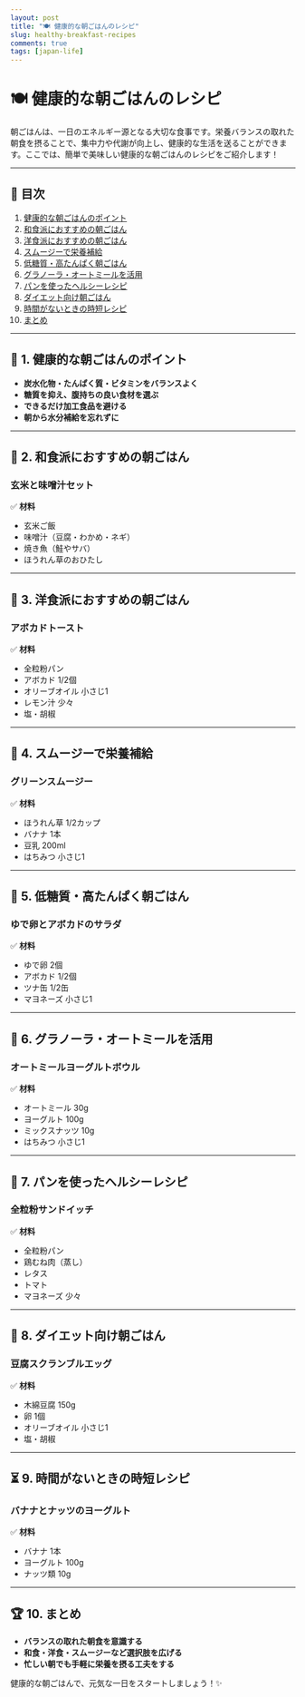 ```yaml
---
layout: post
title: "🍽️ 健康的な朝ごはんのレシピ"
slug: healthy-breakfast-recipes
comments: true
tags: [japan-life]
---
```


# 🍽️ 健康的な朝ごはんのレシピ

朝ごはんは、一日のエネルギー源となる大切な食事です。栄養バランスの取れた朝食を摂ることで、集中力や代謝が向上し、健康的な生活を送ることができます。ここでは、簡単で美味しい健康的な朝ごはんのレシピをご紹介します！

---

## 📌 目次
1. [健康的な朝ごはんのポイント](#1-健康的な朝ごはんのポイント)
2. [和食派におすすめの朝ごはん](#2-和食派におすすめの朝ごはん)
3. [洋食派におすすめの朝ごはん](#3-洋食派におすすめの朝ごはん)
4. [スムージーで栄養補給](#4-スムージーで栄養補給)
5. [低糖質・高たんぱく朝ごはん](#5-低糖質高たんぱく朝ごはん)
6. [グラノーラ・オートミールを活用](#6-グラノーラオートミールを活用)
7. [パンを使ったヘルシーレシピ](#7-パンを使ったヘルシーレシピ)
8. [ダイエット向け朝ごはん](#8-ダイエット向け朝ごはん)
9. [時間がないときの時短レシピ](#9-時間がないときの時短レシピ)
10. [まとめ](#10-まとめ)

---

## 🍎 1. 健康的な朝ごはんのポイント

- **炭水化物・たんぱく質・ビタミンをバランスよく**
- **糖質を抑え、腹持ちの良い食材を選ぶ**
- **できるだけ加工食品を避ける**
- **朝から水分補給を忘れずに**

---

## 🍙 2. 和食派におすすめの朝ごはん

### 玄米と味噌汁セット
✅ **材料**
- 玄米ご飯
- 味噌汁（豆腐・わかめ・ネギ）
- 焼き魚（鮭やサバ）
- ほうれん草のおひたし

---

## 🍞 3. 洋食派におすすめの朝ごはん

### アボカドトースト
✅ **材料**
- 全粒粉パン
- アボカド 1/2個
- オリーブオイル 小さじ1
- レモン汁 少々
- 塩・胡椒

---

## 🥤 4. スムージーで栄養補給

### グリーンスムージー
✅ **材料**
- ほうれん草 1/2カップ
- バナナ 1本
- 豆乳 200ml
- はちみつ 小さじ1

---

## 🥚 5. 低糖質・高たんぱく朝ごはん

### ゆで卵とアボカドのサラダ
✅ **材料**
- ゆで卵 2個
- アボカド 1/2個
- ツナ缶 1/2缶
- マヨネーズ 小さじ1

---

## 🥣 6. グラノーラ・オートミールを活用

### オートミールヨーグルトボウル
✅ **材料**
- オートミール 30g
- ヨーグルト 100g
- ミックスナッツ 10g
- はちみつ 小さじ1

---

## 🥪 7. パンを使ったヘルシーレシピ

### 全粒粉サンドイッチ
✅ **材料**
- 全粒粉パン
- 鶏むね肉（蒸し）
- レタス
- トマト
- マヨネーズ 少々

---

## 🥗 8. ダイエット向け朝ごはん

### 豆腐スクランブルエッグ
✅ **材料**
- 木綿豆腐 150g
- 卵 1個
- オリーブオイル 小さじ1
- 塩・胡椒

---

## ⏳ 9. 時間がないときの時短レシピ

### バナナとナッツのヨーグルト
✅ **材料**
- バナナ 1本
- ヨーグルト 100g
- ナッツ類 10g

---

## 🏆 10. まとめ

- **バランスの取れた朝食を意識する**
- **和食・洋食・スムージーなど選択肢を広げる**
- **忙しい朝でも手軽に栄養を摂る工夫をする**

健康的な朝ごはんで、元気な一日をスタートしましょう！✨

